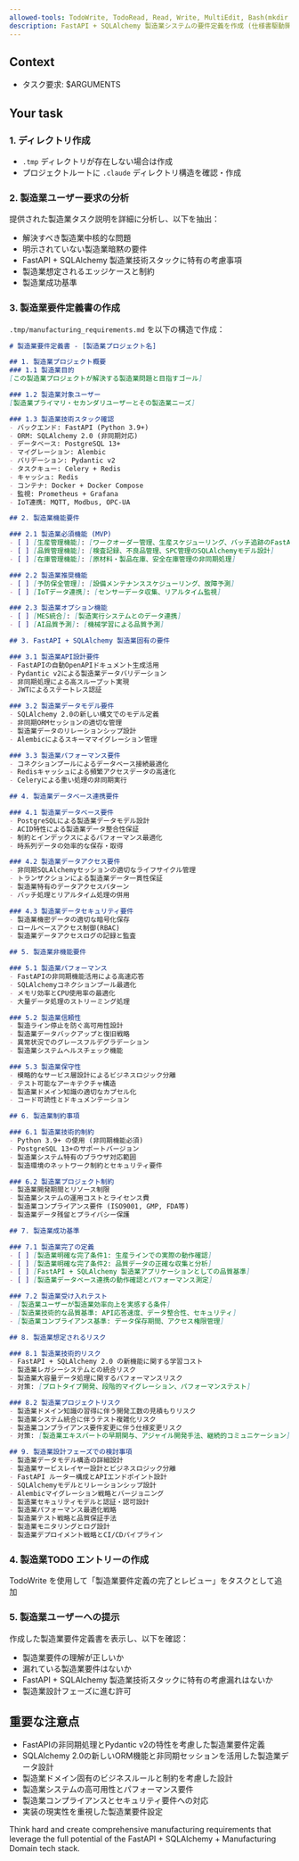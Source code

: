 ```yaml
---
allowed-tools: TodoWrite, TodoRead, Read, Write, MultiEdit, Bash(mkdir:*)
description: FastAPI + SQLAlchemy 製造業システムの要件定義を作成 (仕様書駆動開発 Step 1)
---
```


## Context
- タスク要求: $ARGUMENTS

## Your task

### 1. ディレクトリ作成
- `.tmp` ディレクトリが存在しない場合は作成
- プロジェクトルートに `.claude` ディレクトリ構造を確認・作成

### 2. 製造業ユーザー要求の分析
提供された製造業タスク説明を詳細に分析し、以下を抽出：
- 解決すべき製造業中核的な問題
- 明示されていない製造業暗黙の要件
- FastAPI + SQLAlchemy 製造業技術スタックに特有の考慮事項
- 製造業想定されるエッジケースと制約
- 製造業成功基準

### 3. 製造業要件定義書の作成
`.tmp/manufacturing_requirements.md` を以下の構造で作成：

```markdown
# 製造業要件定義書 - [製造業プロジェクト名]

## 1. 製造業プロジェクト概要
### 1.1 製造業目的
[この製造業プロジェクトが解決する製造業問題と目指すゴール]

### 1.2 製造業対象ユーザー
[製造業プライマリ・セカンダリユーザーとその製造業ニーズ]

### 1.3 製造業技術スタック確認
- バックエンド: FastAPI (Python 3.9+)
- ORM: SQLAlchemy 2.0 (非同期対応)
- データベース: PostgreSQL 13+
- マイグレーション: Alembic
- バリデーション: Pydantic v2
- タスクキュー: Celery + Redis
- キャッシュ: Redis
- コンテナ: Docker + Docker Compose
- 監視: Prometheus + Grafana
- IoT連携: MQTT, Modbus, OPC-UA

## 2. 製造業機能要件

### 2.1 製造業必須機能 (MVP)
- [ ] [生産管理機能]: [ワークオーダー管理、生産スケジューリング、バッチ追跡のFastAPI実装方針]
- [ ] [品質管理機能]: [検査記録、不良品管理、SPC管理のSQLAlchemyモデル設計]
- [ ] [在庫管理機能]: [原材料・製品在庫、安全在庫管理の非同期処理]

### 2.2 製造業推奨機能
- [ ] [予防保全管理]: [設備メンテナンススケジューリング、故障予測]
- [ ] [IoTデータ連携]: [センサーデータ収集、リアルタイム監視]

### 2.3 製造業オプション機能
- [ ] [MES統合]: [製造実行システムとのデータ連携]
- [ ] [AI品質予測]: [機械学習による品質予測]

## 3. FastAPI + SQLAlchemy 製造業固有の要件

### 3.1 製造業API設計要件
- FastAPIの自動OpenAPIドキュメント生成活用
- Pydantic v2による製造業データバリデーション
- 非同期処理による高スループット実現
- JWTによるステートレス認証

### 3.2 製造業データモデル要件
- SQLAlchemy 2.0の新しい構文でのモデル定義
- 非同期ORMセッションの適切な管理
- 製造業データのリレーションシップ設計
- Alembicによるスキーママイグレーション管理

### 3.3 製造業パフォーマンス要件
- コネクションプールによるデータベース接続最適化
- Redisキャッシュによる頻繁アクセスデータの高速化
- Celeryによる重い処理の非同期実行

## 4. 製造業データベース連携要件

### 4.1 製造業データベース要件
- PostgreSQLによる製造業データモデル設計
- ACID特性による製造業データ整合性保証
- 制約とインデックスによるパフォーマンス最適化
- 時系列データの効率的な保存・取得

### 4.2 製造業データアクセス要件
- 非同期SQLAlchemyセッションの適切なライフサイクル管理
- トランザクションによる製造業データ一貫性保証
- 製造業特有のデータアクセスパターン
- バッチ処理とリアルタイム処理の併用

### 4.3 製造業データセキュリティ要件
- 製造業機密データの適切な暗号化保存
- ロールベースアクセス制御(RBAC)
- 製造業データアクセスログの記録と監査

## 5. 製造業非機能要件

### 5.1 製造業パフォーマンス
- FastAPIの非同期機能活用による高速応答
- SQLAlchemyコネクションプール最適化
- メモリ効率とCPU使用率の最適化
- 大量データ処理のストリーミング処理

### 5.2 製造業信頼性
- 製造ライン停止を防ぐ高可用性設計
- 製造業データバックアップと復旧戦略
- 異常状況でのグレースフルデグラデーション
- 製造業システムヘルスチェック機能

### 5.3 製造業保守性
- 模略的なサービス層設計によるビジネスロジック分離
- テスト可能なアーキテクチャ構造
- 製造業ドメイン知識の適切なカプセル化
- コード可読性とドキュメンテーション

## 6. 製造業制約事項

### 6.1 製造業技術的制約
- Python 3.9+ の使用 (非同期機能必須)
- PostgreSQL 13+のサポートバージョン
- 製造業システム特有のブラウザ対応範囲
- 製造環境のネットワーク制約とセキュリティ要件

### 6.2 製造業プロジェクト制約
- 製造業開発期間とリソース制限
- 製造業システムの運用コストとライセンス費
- 製造業コンプライアンス要件 (ISO9001, GMP, FDA等)
- 製造業データ残留とプライバシー保護

## 7. 製造業成功基準

### 7.1 製造業完了の定義
- [ ] [製造業明確な完了条件1: 生産ラインでの実際の動作確認]
- [ ] [製造業明確な完了条件2: 品質データの正確な収集と分析]
- [ ] [FastAPI + SQLAlchemy 製造業アプリケーションとしての品質基準]
- [ ] [製造業データベース連携の動作確認とパフォーマンス測定]

### 7.2 製造業受け入れテスト
- [製造業ユーザーが製造業効率向上を実感する条件]
- [製造業技術的な品質基準: API応答速度、データ整合性、セキュリティ]
- [製造業コンプライアンス基準: データ保存期間、アクセス権限管理]

## 8. 製造業想定されるリスク

### 8.1 製造業技術的リスク
- FastAPI + SQLAlchemy 2.0 の新機能に関する学習コスト
- 製造業レガシーシステムとの統合リスク
- 製造業大容量データ処理に関するパフォーマンスリスク
- 対策: [プロトタイプ開発、段階的マイグレーション、パフォーマンステスト]

### 8.2 製造業プロジェクトリスク
- 製造業ドメイン知識の習得に伴う開発工数の見積もりリスク
- 製造業システム統合に伴うテスト複雑化リスク
- 製造業コンプライアンス要件変更に伴う仕様変更リスク
- 対策: [製造業エキスパートの早期関与、アジャイル開発手法、継続的コミュニケーション]

## 9. 製造業設計フェーズでの検討事項
- 製造業データモデル構造の詳細設計
- 製造業サービスレイヤー設計とビジネスロジック分離
- FastAPI ルーター構成とAPIエンドポイント設計
- SQLAlchemyモデルとリレーションシップ設計
- Alembicマイグレーション戦略とバージョニング
- 製造業セキュリティモデルと認証・認可設計
- 製造業パフォーマンス最適化戦略
- 製造業テスト戦略と品質保証手法
- 製造業モニタリングとログ設計
- 製造業デプロイメント戦略とCI/CDパイプライン
```

### 4. 製造業TODO エントリーの作成
TodoWrite を使用して「製造業要件定義の完了とレビュー」をタスクとして追加

### 5. 製造業ユーザーへの提示
作成した製造業要件定義書を表示し、以下を確認：
- 製造業要件の理解が正しいか
- 漏れている製造業要件はないか
- FastAPI + SQLAlchemy 製造業技術スタックに特有の考慮漏れはないか
- 製造業設計フェーズに進む許可

## 重要な注意点
- FastAPIの非同期処理とPydantic v2の特性を考慮した製造業要件定義
- SQLAlchemy 2.0の新しいORM機能と非同期セッションを活用した製造業データ設計
- 製造業ドメイン固有のビジネスルールと制約を考慮した設計
- 製造業システムの高可用性とパフォーマンス要件
- 製造業コンプライアンスとセキュリティ要件への対応
- 実装の現実性を重視した製造業要件設定

Think hard and create comprehensive manufacturing requirements that leverage the full potential of the FastAPI + SQLAlchemy + Manufacturing Domain tech stack.
